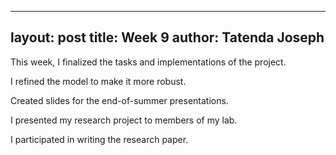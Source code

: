
---
layout: post
title: Week 9
author: Tatenda Joseph
---
This week, I finalized the tasks and implementations of the project. 

I refined the model to make it more robust. 

Created slides for the end-of-summer presentations.

I presented my research project to members of my lab. 

I participated in writing the research paper. 

